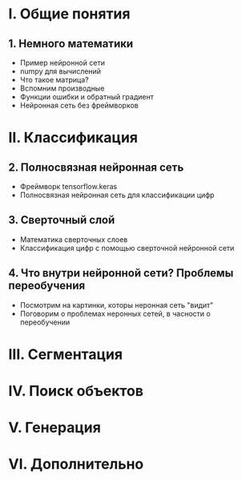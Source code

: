 # I. Общие понятия
## 1. Немного математики
 - Пример нейронной сети
 - numpy для вычислений
 - Что такое матрица?
 - Вспомним производные
 - Функции ошибки и обратный градиент
 - Нейронная сеть без фреймворков


# II. Классификация

## 2. Полносвязная нейронная сеть
- Фреймворк tensorflow.keras
- Полносвязная нейронная сеть для классификации цифр

## 3. Сверточный слой
- Математика сверточных слоев
- Классификация цифр с помощью сверточной нейронной сети

## 4. Что внутри нейронной сети? Проблемы переобучения
- Посмотрим на картинки, которы неронная сеть "видит"
- Поговорим о проблемах неронных сетей, в часности о переобучении


# III. Сегментация


# IV. Поиск объектов


# V. Генерация


# VI. Дополнительно
